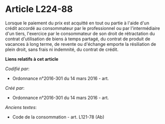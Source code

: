 # Article L224-88

Lorsque le paiement du prix est acquitté en tout ou partie à l'aide d'un crédit accordé au consommateur par le professionnel
ou par l'intermédiaire d'un tiers, l'exercice par le consommateur de son droit de rétractation du contrat d'utilisation de
biens à temps partagé, du contrat de produit de vacances à long terme, de revente ou d'échange emporte la résiliation de
plein droit, sans frais ni indemnité, du contrat de crédit.

**Liens relatifs à cet article**

_Codifié par_:

  - Ordonnance n°2016-301 du 14 mars 2016 - art.

_Créé par_:

  - Ordonnance n°2016-301 du 14 mars 2016 - art.

_Anciens textes_:

  - Code de la consommation - art. L121-78 (Ab)
